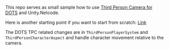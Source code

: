 This repo serves as small sample how to use [Third Person Camera for DOTS](https://assetstore.unity.com/packages/tools/camera/third-person-camera-for-dots-256851)
and Unity.Netcode.

Here is another starting point if you want to start from scratch:
[Link](https://github.com/Unity-Technologies/CharacterControllerSamples/blob/master/_Documentation/Tutorial/tutorial-netcodecharacters.md)

The DOTS TPC related changes are in `ThirdPersonPlayerSystem` and `ThirdPersonCharacterAspect` and handle character movement relative to the camera.
